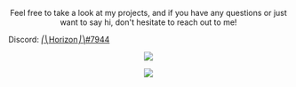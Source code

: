 <p align="center">
  Feel free to take a look at my projects, and if you have any questions or just want to say hi, don't hesitate to reach out to me!
</p>

Discord: [⎛⎝Horizon⎠⎞#7944](discordapp.com/users/409018902119448577)

<p align="center">
  <!-- Metrics -->
  <img src="https://github.com/zZHorizonZz/zZHorizonZz/blob/main/github-metrics.svg">
</p>

<p align="center">
  <!-- Counter -->
  <img src="https://count.getloli.com/get/@zZHorizonZz?theme=moebooru">
</p>

